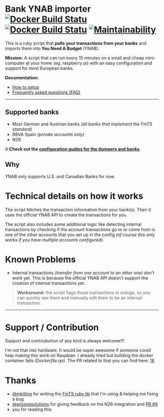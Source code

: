 # Bank YNAB importer [![Docker Build Statu](https://img.shields.io/docker/pulls/schurig/ynab-bank-importer.svg)](https://hub.docker.com/r/schurig/ynab-bank-importer/) [![Docker Build Statu](https://img.shields.io/docker/build/schurig/ynab-bank-importer.svg)](https://hub.docker.com/r/schurig/ynab-bank-importer/builds/) [![Maintainability](https://api.codeclimate.com/v1/badges/4367cde9c1b522b4bcbe/maintainability)](https://codeclimate.com/github/schurig/ynab-bank-importer/maintainability)

This is a ruby script that **pulls your transactions from your banks** and imports them into **You Need A Budget** (YNAB).

**Mission:** A script that can run every 15 minutes on a small and cheap mini-computer at your home (eg. raspberry pi) with an easy configuration and support for most European banks.

**Documentation:**

* [How to setup](https://github.com/schurig/ynab-bank-importer/wiki#ways-to-set-up-the-script)
* [Frequently asked questions (FAQ)](https://github.com/schurig/ynab-bank-importer/wiki/faq)

---

## Supported banks

* Most German and Austrian banks _(all banks that implement the FinTS standard)_
* BBVA Spain _(private accounts only)_
* N26

**💡 Check out the [configuration guides for the dumpers and banks](https://github.com/schurig/ynab-bank-importer/wiki#supported-dumpers)**.

## Why

YNAB only supports U.S. and Canadian Banks for now.

# Technical details on how it works

The script fetches the transaction information from your bank(s). Then it uses the official YNAB API to create the transactions for you.

The script also includes some additional logic like detecting internal transactions by checking if the account transactions go to or come from is one of the other accounts that you set up in the config _(of course this only works if you have multiple accounts configured)_.

# Known Problems

* Internal transactions _(transfer from one account to an other one)_ don't work yet. This is because the official YNAB API doesn't support the creation of internal transactions yet.

> **Workaround:** the script flags those transactions in orange, so you can quickly see them and manually edit them to be an internal transaction.

____________________

# Support / Contribution

Support and contriubution of any kind is always welcome!!!

I'm not that into hardware. It would be super awesome if someone could help making this work on Raspbian. I already tried but building the docker container fails _(Dockerfile.rpi)_. The PR related to that you can find here: [18](https://github.com/schurig/ynab-bank-importer/pull/18)

# Thanks

* [@mkilling](https://github.com/mkilling) for writing the [FinTS ruby lib](https://github.com/playtestcloud/ruby_fints) that I'm using & helping me fixing a bug
* [@wizonesolutions](https://github.com/wizonesolutions) for giving feedback on the N26 integration and [PR #9](https://github.com/schurig/ynab-bank-importer/pull/9)
* you for reading this
